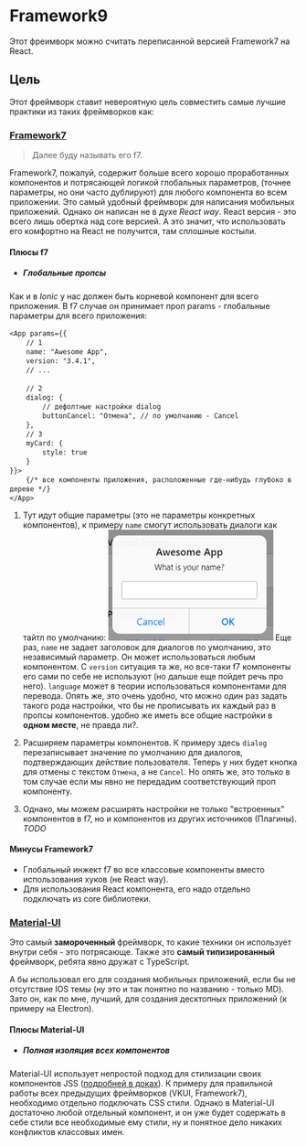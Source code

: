 # Framework9

Этот фреимворк можно считать переписанной версией Framework7 на React.

## Цель

Этот фреймворк ставит невероятную цель совместить самые лучшие практики из таких фреймворков как:

### [Framework7](https://framework7.io/)

> Далее буду называть его f7.

Framework7, пожалуй, содержит больше всего хорошо проработанных компонентов и потрясающей логикой глобальных параметров,  (точнее параметры, но они часто дублируют) для любого компонента во всем приложении. Это самый удобный фреймворк для написания мобильных приложений. Однако он написан не в духе *React way*. React версия - это всего лишь обертка над core версией. А это значит, что использовать его комфортно на React не получится, там сплошные костыли.

#### Плюсы f7

- ##### Глобальные пропсы

Как и в *Ionic* у нас должен быть корневой компонент для всего приложения. В f7 случае он принимает проп params - глобальные параметры для всего приложения:

```tsx
<App params={{
    // 1
    name: "Awesome App",
    version: "3.4.1",
    // ...

    // 2
    dialog: {
        // дефолтные настройки dialog
        buttonCancel: "Отмена", // по умолчанию - Cancel
    },
    // 3
    myCard: {
        style: true
    }
}}>
    {/* все компоненты приложения, расположенные где-нибудь глубоко в дереве */}
</App>
```

1. Тут идут общие параметры (это не параметры конкретных компонентов), к примеру `name` смогут использовать диалоги как тайтл по умолчанию:
![Dialog Example](readmeAssets/dialog.png)
Еще раз, `name` не задает заголовок для диалогов по умолчанию, это независимый параметр. Он может использоваться любым компонентом. С `version` ситуация та же, но все-таки f7 компоненты его сами по себе не используют (но дальше еще пойдет речь про него). `language` может в теории использоваться компонентами для перевода. Опять же, это очень удобно, что можно один раз задать такого рода настройки, что бы не прописывать их каждый раз в пропсы компонентов. удобно же иметь все общие настройки в **одном месте**, не правда ли?.

2. Расширяем параметры компонентов. К примеру здесь `dialog` перезаписывает значение по умолчанию для диалогов, подтверждающих действие пользователя. Теперь у них будет кнопка для отмены с текстом `Отмена`, а не `Cancel`. Но опять же, это только в том случае если мы явно не передадим соответствующий проп компоненту.
3. Однако, мы можем расширять настройки не только "встроенных" компонентов в f7, но и компонентов из других источников (Плагины). *TODO*

#### Минусы Framework7

- Глобальный инжект f7 во все классовые компоненты вместо использования хуков (не React way).
- Для использования React компонента, его надо отдельно подключать из core библиотеки.

<!-- ### [Ionic](https://ionicframework.com/)

Ionic, как и Framework7 тоже написан без использования React. А React версия - это всего лишь обертка.

Он более лаконичен, чем f7, хотя в некоторых местах уж слишком ограничены возможности.

#### Плюсы Ionic

 - Традиционная система роутинга (react-router), плюс Ionic умеет сам расставлять кнопки Назад на страницах, когда это необходимо.
 - Более шустрый, чем f7 (скорее всего из-за [WebComponents](https://developer.mozilla.org/ru/docs/Web/Web_Components) под капотом).

#### Минусы Ionic

- «находить красоту в простоте» - это явно не про Ionic. Просто ОГРОМНЕЙШИЕ бойлерплейты (повторяющиеся участки кода) для многих компонентов.

- Сильно ограничен функционал -->

### [Material-UI](https://material-ui.com/)

Это самый **замороченный** фреймворк, то какие техники он использует внутри себя - это потрясающе.
Также это **самый типизированный** фреймворк, ребята явно дружат с TypeScript.

А бы использовал его для создания мобильных приложений, если бы не отсутствие IOS темы (ну это и так понятно по названию - только MD). Зато он, как по мне, лучший, для создания десктопных приложений (к примеру на Electron).

#### Плюсы Material-UI

- ##### Полная изоляция всех компонентов

Material-UI использует непростой подход для стилизации своих компонентов JSS ([подробней в доках](https://material-ui.com/styles/basics/)).
К примеру для правильной работы всех предыдущих фреймворков (VKUI, Framework7), необходимо отдельно подключать CSS стили.
Однако в Material-UI достаточно любой отдельный компонент, и он уже будет содержать в себе стили все необходимые ему стили, ну и понятное дело никаких конфликтов классовых имен.
